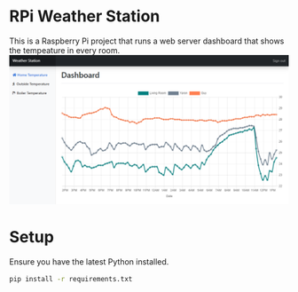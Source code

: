 # RPi Weather Station
This is a Raspberry Pi project that runs a web server dashboard that shows the tempeature in every room.
![Alt text](readmeimage/homedashboard.png?raw=true "Optional Title")


# Setup

Ensure you have the latest Python installed.

```bash
pip install -r requirements.txt
```
